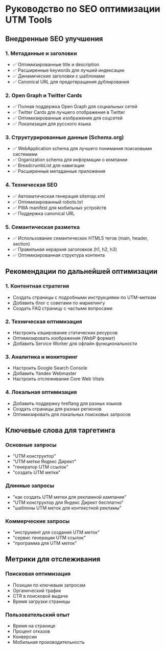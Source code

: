 # Руководство по SEO оптимизации UTM Tools

## Внедренные SEO улучшения

### 1. Метаданные и заголовки
- ✅ Оптимизированные title и description
- ✅ Расширенные keywords для лучшей индексации
- ✅ Динамические заголовки с шаблонами
- ✅ Canonical URL для предотвращения дублирования

### 2. Open Graph и Twitter Cards
- ✅ Полная поддержка Open Graph для социальных сетей
- ✅ Twitter Cards для лучшего отображения в Twitter
- ✅ Оптимизированные изображения для соцсетей
- ✅ Локализация для русского языка

### 3. Структурированные данные (Schema.org)
- ✅ WebApplication schema для лучшего понимания поисковыми системами
- ✅ Organization schema для информации о компании
- ✅ BreadcrumbList для навигации
- ✅ Расширенные метаданные приложения

### 4. Техническая SEO
- ✅ Автоматическая генерация sitemap.xml
- ✅ Оптимизированный robots.txt
- ✅ PWA manifest для мобильных устройств
- ✅ Поддержка canonical URL

### 5. Семантическая разметка
- ✅ Использование семантических HTML5 тегов (main, header, section)
- ✅ Правильная иерархия заголовков (h1, h2, h3)
- ✅ Оптимизированная структура контента

## Рекомендации по дальнейшей оптимизации

### 1. Контентная стратегия
- Создать страницы с подробными инструкциями по UTM-меткам
- Добавить блог с советами по маркетингу
- Создать FAQ страницу с частыми вопросами

### 2. Техническая оптимизация
- Настроить кэширование статических ресурсов
- Оптимизировать изображения (WebP формат)
- Добавить Service Worker для офлайн функциональности

### 3. Аналитика и мониторинг
- Настроить Google Search Console
- Добавить Yandex Webmaster
- Настроить отслеживание Core Web Vitals

### 4. Локальная оптимизация
- Добавить поддержку hreflang для разных языков
- Создать страницы для разных регионов
- Оптимизировать для локальных поисковых запросов

## Ключевые слова для таргетинга

### Основные запросы
- "UTM конструктор"
- "UTM метки Яндекс Директ"
- "генератор UTM ссылок"
- "создать UTM метки"

### Длинные запросы
- "как создать UTM метки для рекламной кампании"
- "UTM конструктор для Яндекс Директ бесплатно"
- "шаблоны UTM меток для контекстной рекламы"

### Коммерческие запросы
- "инструмент для создания UTM меток"
- "сервис генерации UTM ссылок"
- "программа для UTM меток"

## Метрики для отслеживания

### Поисковая оптимизация
- Позиции по ключевым запросам
- Органический трафик
- CTR в поисковой выдаче
- Время загрузки страницы

### Пользовательский опыт
- Время на странице
- Процент отказов
- Конверсии
- Мобильная производительность
